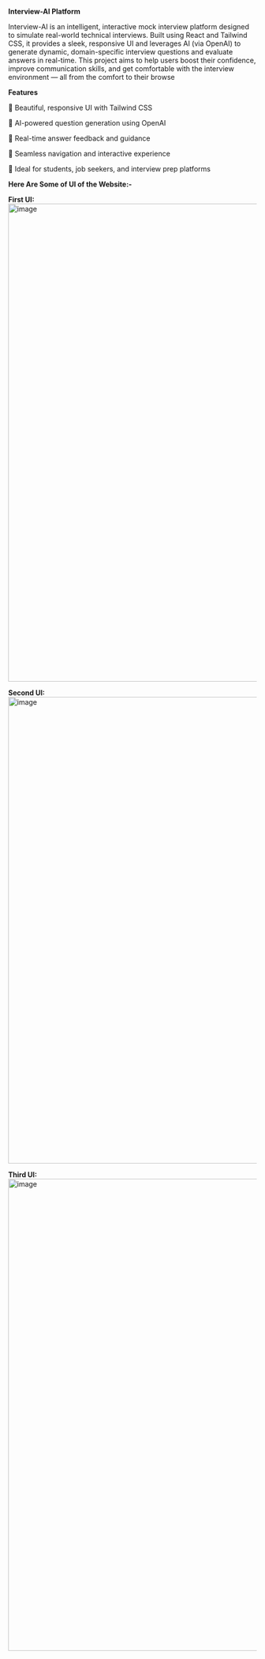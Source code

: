 **Interview-AI Platform**


Interview-AI is an intelligent, interactive mock interview platform designed to simulate real-world technical interviews. Built using React and Tailwind CSS, it provides a sleek, responsive UI and leverages AI (via OpenAI) to generate dynamic, domain-specific interview questions and evaluate answers in real-time. This project aims to help users boost their confidence, improve communication skills, and get comfortable with the interview environment — all from the comfort to their browse


**Features**


🔹 Beautiful, responsive UI with Tailwind CSS

🔹 AI-powered question generation using OpenAI

🔹 Real-time answer feedback and guidance

🔹 Seamless navigation and interactive experience

🔹 Ideal for students, job seekers, and interview prep platforms


**Here Are Some of UI of the Website:-**

**First UI:**
<img width="1886" height="968" alt="image" src="https://github.com/user-attachments/assets/c1b65292-9d80-41a9-a22c-b6e34c7eaec4" />

**Second UI:** 
<img width="1895" height="945" alt="image" src="https://github.com/user-attachments/assets/4e2c236e-53d7-4cba-b8eb-c7e9fb78026b" />

**Third UI:**
<img width="1883" height="956" alt="image" src="https://github.com/user-attachments/assets/14601e0e-c319-4503-b8d3-473095c14782" />

